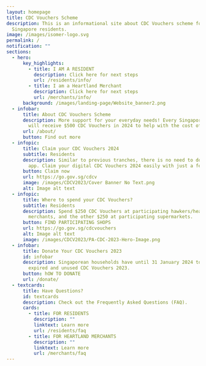 ```yaml
---
layout: homepage
title: CDC Vouchers Scheme
description: This is an informational site about CDC Vouchers scheme for
  Singapore residents.
image: /images/isomer-logo.svg
permalink: /
notification: ""
sections:
  - hero:
      key_highlights:
        - title: I AM A RESIDENT
          description: Click here for next steps
          url: /residents/info/
        - title: I am a Heartland Merchant
          description: Click here for next steps
          url: /merchants/info/
      background: /images/landing-page/Website_banner2.png
  - infobar:
      title: About CDC Vouchers Scheme
      description: More support for your everyday needs! Every Singapore household
        will receive $500 CDC Vouchers in 2024 to help with the cost of living.
      url: /about/
      button: Find out more
  - infopic:
      title: Claim your CDC Vouchers 2024
      subtitle: Residents
      description: Similar to previous tranches, there is no need to download a mobile
        app. Claim your digital CDC Vouchers 2024 easily with just a few taps.
      button: Claim now
      url: https://go.gov.sg/cdcv
      image: /images/CDCV2023/Cover Banner No Text.png
      alt: Image alt text
  - infopic:
      title: Where to spend your CDC Vouchers?
      subtitle: Residents
      description: Spend $250 CDC Vouchers at participating hawkers/heartland
        merchants, and the other $250 at participating supermarkets.
      button: FIND PARTICIPATING SHOPS
      url: https://go.gov.sg/cdcvouchers
      alt: Image alt text
      image: /images/CDCV2023/PA-CDC-2023-Hero-Image.png
  - infobar:
      title: Donate Your CDC Vouchers 2023
      id: infobar
      description: Singaporean households have until 31 January 2024 to donate their
        expired and unused CDC Vouchers 2023.
      button: hOW TO DONATE
      url: /donate/
  - textcards:
      title: Have Questions?
      id: textcards
      description: Check out the Frequently Asked Questions (FAQ).
      cards:
        - title: FOR RESIDENTS
          description: ""
          linktext: Learn more
          url: /residents/faq
        - title: FOR HEARTLAND MERCHANTS
          description: ""
          linktext: Learn more
          url: /merchants/faq
---
```

